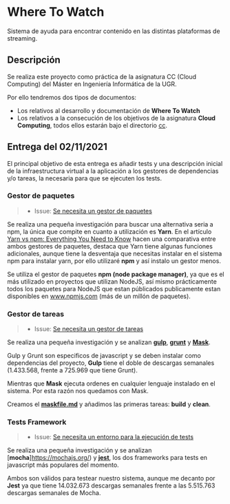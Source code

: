 # Where To Watch

Sistema de ayuda para encontrar contenido en las distintas plataformas de streaming.

## Descripción

Se realiza este proyecto como práctica de la asignatura CC (Cloud Computing) del Máster en Ingeniería Informática de la UGR.

Por ello tendremos dos tipos de documentos:

* Los relativos al desarrollo y documentación de **Where To Watch**
* Los relativos a la consecución de los objetivos de la asignatura **Cloud Computing**, todos ellos estarán bajo el directorio [cc](./cc).

## Entrega del 02/11/2021

El principal objetivo de esta entrega es añadir tests y una descripción inicial de la infraestructura virtual a la aplicación a los gestores de dependencias y/o tareas, la necesaria para que se ejecuten los tests.

### Gestor de paquetes

>* Issue: [Se necesita un gestor de paquetes](https://github.com/Josalmer/where-to-watch/issues/30)

Se realiza una pequeña investigación para buscar una alternativa seria a npm, la única que compite en cuanto a utilización es **Yarn**. En el artículo [Yarn vs npm: Everything You Need to Know](https://www.sitepoint.com/yarn-vs-npm/) hacen una comparativa entre ambos gestores de paquetes, destaca que Yarn tiene algunas funciones adicionales, aunque tiene la desventaja que necesitas instalar en el sistema npm para instalar yarn, por ello utilizaré **npm** y así instalo un gestor menos.

Se utiliza el gestor de paquetes **npm (node package manager)**, ya que es el más utilizado en proyectos que utilizan NodeJS, así mismo prácticamente todos los paquetes para NodeJS que estan públicados publicamente estan disponibles en www.npmjs.com (más de un millón de paquetes).

### Gestor de tareas

>* Issue: [Se necesita un gestor de tareas](https://github.com/Josalmer/where-to-watch/issues/31)

Se realiza una pequeña investigación y se analizan [**gulp**](https://www.npmjs.com/package/gulp), [**grunt**](https://www.npmjs.com/package/grunt) y [**Mask**](https://github.com/jakedeichert/mask).

Gulp y Grunt son especificos de javascript y se deben instalar como dependencias del proyecto, **Gulp** tiene el doble de descargas semanales (1.433.568, frente a 725.969 que tiene Grunt).

Mientras que **Mask** ejecuta ordenes en cualquier lenguaje instalado en el sistema. Por esta razón nos quedamos con Mask.

Creamos el [**maskfile.md**](maskfile.md) y añadimos las primeras tareas: **build** y **clean**.

### Tests Framework

>* Issue: [Se necesita un entorno para la ejecución de tests](https://github.com/Josalmer/where-to-watch/issues/32)

Se realiza una pequeña investigación y se analizan [**mocha**]https://mochajs.org/) y [**jest**](https://jestjs.io/es-ES/), los dos frameworks para tests en javascript más populares del momento.

Ambos son válidos para testear nuestro sistema, aunque me decanto por **Jest** ya que tiene 14.032.673 descargas semanales frente a las 5.515.763 descargas semanales de Mocha.
